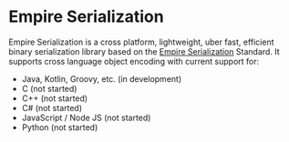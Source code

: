 # Empire Serialization
Empire Serialization is a cross platform, lightweight, uber fast, efficient binary serialization library based on the [Empire Serialization](https://docs.google.com/document/d/1hk4uM8_i8ZAb3smQFcM6dKP8REH3ivORBcV8yDvftxo/edit?usp=sharing) Standard. It supports cross language object encoding with current support for:
- Java, Kotlin, Groovy, etc. (in development)
- C (not started)
- C++ (not started)
- C# (not started)
- JavaScript / Node JS (not started)
- Python (not started)
